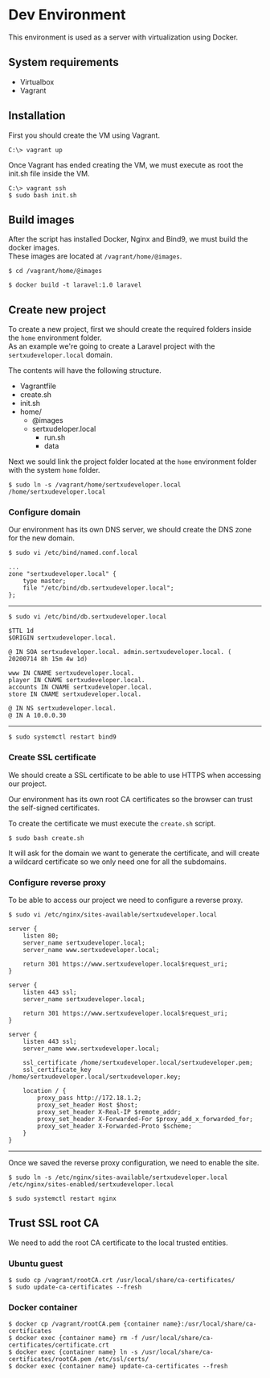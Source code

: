 # Dev Environment

This environment is used as a server with virtualization using Docker.

## System requirements

- Virtualbox
- Vagrant

## Installation

First you should create the VM using Vagrant.

```
C:\> vagrant up
```

Once Vagrant has ended creating the VM, we must execute as root the init.sh file inside the VM.

```
C:\> vagrant ssh
$ sudo bash init.sh
```

## Build images

After the script has installed Docker, Nginx and Bind9, we must build the docker images.<br>
These images are located at `/vagrant/home/@images`.

```
$ cd /vagrant/home/@images

$ docker build -t laravel:1.0 laravel
```


## Create new project

To create a new project, first we should create the required folders inside the `home` environment folder.<br>
As an example we're going to create a Laravel project with the `sertxudeveloper.local` domain.

The contents will have the following structure.

- Vagrantfile
- create.sh
- init.sh
- home/
  - @images
  - sertxudeloper.local
    - run.sh
    - data

Next we sould link the project folder located at the `home` environment folder with the system `home` folder.

```
$ sudo ln -s /vagrant/home/sertxudeveloper.local /home/sertxudeveloper.local
```

### Configure domain

Our environment has its own DNS server, we should create the DNS zone for the new domain.

```
$ sudo vi /etc/bind/named.conf.local
```

```
...
zone "sertxudeveloper.local" {
    type master;
    file "/etc/bind/db.sertxudeveloper.local";
};
```

-----

```
$ sudo vi /etc/bind/db.sertxudeveloper.local
```

```
$TTL 1d
$ORIGIN sertxudeveloper.local.

@ IN SOA sertxudeveloper.local. admin.sertxudeveloper.local. (
20200714 8h 15m 4w 1d)

www IN CNAME sertxudeveloper.local.
player IN CNAME sertxudeveloper.local.
accounts IN CNAME sertxudeveloper.local.
store IN CNAME sertxudeveloper.local.

@ IN NS sertxudeveloper.local.
@ IN A 10.0.0.30
```

-----

```
$ sudo systemctl restart bind9
```

### Create SSL certificate

We should create a SSL certificate to be able to use HTTPS when accessing our project.

Our environment has its own root CA certificates so the browser can trust the self-signed certificates.

To create the certificate we must execute the `create.sh` script.

```
$ sudo bash create.sh
```

It will ask for the domain we want to generate the certificate, and will create a wildcard certificate so we only need one for all the subdomains.


### Configure reverse proxy

To be able to access our project we need to configure a reverse proxy.

```
$ sudo vi /etc/nginx/sites-available/sertxudeveloper.local
```

```nginx
server {
    listen 80;
    server_name sertxudeveloper.local;
    server_name www.sertxudeveloper.local;

    return 301 https://www.sertxudeveloper.local$request_uri;
}

server {
    listen 443 ssl;
    server_name sertxudeveloper.local;

    return 301 https://www.sertxudeveloper.local$request_uri;
}

server {
    listen 443 ssl;
    server_name www.sertxudeveloper.local;

    ssl_certificate /home/sertxudeveloper.local/sertxudeveloper.pem;
    ssl_certificate_key /home/sertxudeveloper.local/sertxudeveloper.key;

    location / {
        proxy_pass http://172.18.1.2;
        proxy_set_header Host $host;
        proxy_set_header X-Real-IP $remote_addr;
        proxy_set_header X-Forwarded-For $proxy_add_x_forwarded_for;
        proxy_set_header X-Forwarded-Proto $scheme;
    }
}
```

-----

Once we saved the reverse proxy configuration, we need to enable the site.

```
$ sudo ln -s /etc/nginx/sites-available/sertxudeveloper.local /etc/nginx/sites-enabled/sertxudeveloper.local
```

```
$ sudo systemctl restart nginx
```

## Trust SSL root CA

We need to add the root CA certificate to the local trusted entities.

### Ubuntu guest

```
$ sudo cp /vagrant/rootCA.crt /usr/local/share/ca-certificates/
$ sudo update-ca-certificates --fresh
```

### Docker container

```
$ docker cp /vagrant/rootCA.pem {container name}:/usr/local/share/ca-certificates
$ docker exec {container name} rm -f /usr/local/share/ca-certificates/certificate.crt
$ docker exec {container name} ln -s /usr/local/share/ca-certificates/rootCA.pem /etc/ssl/certs/
$ docker exec {container name} update-ca-certificates --fresh
```



